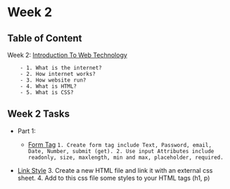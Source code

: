 # Week 2

## Table of Content
  
  Week 2: [Introduction To Web Technology](https://github.com/x39OME/Ustudy-Application-Development-Camp/tree/main/Week%202/Content)
  
        - 1. What is the internet?
        - 2. How internet works?
        - 3. How website run?
        - 4. What is HTML?
        - 5. What is CSS?


## Week 2 Tasks

- Part 1:
    - [Form Tag](https://github.com/x39OME/Ustudy-Application-Development-Camp/tree/main/Week%202/Task%202/form)
                    ```
                        1. Create form tag include Text, Password, email, Date, Number, submit (get).
                        2. Use input Attributes include readonly, size, maxlength, min and max, placeholder, required.
                    ```
  
- [Link Style](https://github.com/x39OME/Ustudy-Application-Development-Camp/tree/main/Week%202/Task%202/link-css)
                3. Create a new HTML file and link it with an external css sheet.
                4. Add to this css file some styles to your HTML tags (h1, p)
